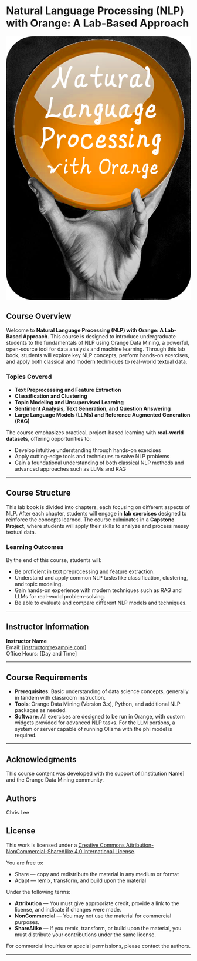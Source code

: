 # Natural Language Processing (NLP) with Orange: A Lab-Based Approach

![](imgs/Title%20Image.png)

## Course Overview

Welcome to **Natural Language Processing (NLP) with Orange: A Lab-Based Approach**. This course is designed to introduce undergraduate students to the fundamentals of NLP using Orange Data Mining, a powerful, open-source tool for data analysis and machine learning. Through this lab book, students will explore key NLP concepts, perform hands-on exercises, and apply both classical and modern techniques to real-world textual data.

### Topics Covered

- **Text Preprocessing and Feature Extraction**
- **Classification and Clustering**
- **Topic Modeling and Unsupervised Learning**
- **Sentiment Analysis, Text Generation, and Question Answering**
- **Large Language Models (LLMs) and Reference Augmented Generation (RAG)**

The course emphasizes practical, project-based learning with **real-world datasets**, offering opportunities to:

- Develop intuitive understanding through hands-on exercises
- Apply cutting-edge tools and techniques to solve NLP problems
- Gain a foundational understanding of both classical NLP methods and advanced approaches such as LLMs and RAG

---

## Course Structure

This lab book is divided into chapters, each focusing on different aspects of NLP. After each chapter, students will engage in **lab exercises** designed to reinforce the concepts learned. The course culminates in a **Capstone Project**, where students will apply their skills to analyze and process messy textual data.

### Learning Outcomes
By the end of this course, students will:

- Be proficient in text preprocessing and feature extraction.
- Understand and apply common NLP tasks like classification, clustering, and topic modeling.
- Gain hands-on experience with modern techniques such as RAG and LLMs for real-world problem-solving.
- Be able to evaluate and compare different NLP models and techniques.

---

## Instructor Information

**Instructor Name**  
Email: [instructor@example.com]  
Office Hours: [Day and Time]

---

## Course Requirements

- **Prerequisites**: Basic understanding of data science concepts, generally in tandem with classroom instruction.
- **Tools**: Orange Data Mining (Version 3.x), Python, and additional NLP packages as needed.
- **Software**: All exercises are designed to be run in Orange, with custom widgets provided for advanced NLP tasks. For the LLM portions, a system or server capable of running Ollama with the phi model is required.

---

## Acknowledgments

This course content was developed with the support of [Institution Name] and the Orange Data Mining community.

## Authors

Chris Lee

## License

This work is licensed under a [Creative Commons Attribution-NonCommercial-ShareAlike 4.0 International License](https://creativecommons.org/licenses/by-nc-sa/4.0/).

You are free to:
- Share — copy and redistribute the material in any medium or format
- Adapt — remix, transform, and build upon the material

Under the following terms:
- **Attribution** — You must give appropriate credit, provide a link to the license, and indicate if changes were made.
- **NonCommercial** — You may not use the material for commercial purposes.
- **ShareAlike** — If you remix, transform, or build upon the material, you must distribute your contributions under the same license.

For commercial inquiries or special permissions, please contact the authors.

---

